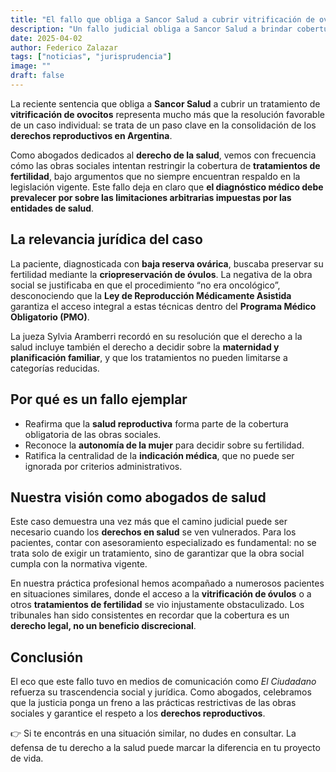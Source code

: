 ```yaml
---
title: "El fallo que obliga a Sancor Salud a cubrir vitrificación de ovocitos"
description: "Un fallo judicial obliga a Sancor Salud a brindar cobertura total del tratamiento de criopreservación de fertilidad a una paciente con baja reserva ovárica. Conocé tus derechos en salud reproductiva."
date: 2025-04-02
author: Federico Zalazar
tags: ["noticias", "jurisprudencia"]
image: ""
draft: false
---
```


La reciente sentencia que obliga a **Sancor Salud** a cubrir un tratamiento de **vitrificación de ovocitos** representa mucho más que la resolución favorable de un caso individual: se trata de un paso clave en la consolidación de los **derechos reproductivos en Argentina**.

Como abogados dedicados al **derecho de la salud**, vemos con frecuencia cómo las obras sociales intentan restringir la cobertura de **tratamientos de fertilidad**, bajo argumentos que no siempre encuentran respaldo en la legislación vigente. Este fallo deja en claro que **el diagnóstico médico debe prevalecer por sobre las limitaciones arbitrarias impuestas por las entidades de salud**.

## La relevancia jurídica del caso

La paciente, diagnosticada con **baja reserva ovárica**, buscaba preservar su fertilidad mediante la **criopreservación de óvulos**. La negativa de la obra social se justificaba en que el procedimiento “no era oncológico”, desconociendo que la **Ley de Reproducción Médicamente Asistida** garantiza el acceso integral a estas técnicas dentro del **Programa Médico Obligatorio (PMO)**.

La jueza Sylvia Aramberri recordó en su resolución que el derecho a la salud incluye también el derecho a decidir sobre la **maternidad y planificación familiar**, y que los tratamientos no pueden limitarse a categorías reducidas.

## Por qué es un fallo ejemplar

- Reafirma que la **salud reproductiva** forma parte de la cobertura obligatoria de las obras sociales.  
- Reconoce la **autonomía de la mujer** para decidir sobre su fertilidad.  
- Ratifica la centralidad de la **indicación médica**, que no puede ser ignorada por criterios administrativos.  

## Nuestra visión como abogados de salud

Este caso demuestra una vez más que el camino judicial puede ser necesario cuando los **derechos en salud** se ven vulnerados. Para los pacientes, contar con asesoramiento especializado es fundamental: no se trata solo de exigir un tratamiento, sino de garantizar que la obra social cumpla con la normativa vigente.  

En nuestra práctica profesional hemos acompañado a numerosos pacientes en situaciones similares, donde el acceso a la **vitrificación de óvulos** o a otros **tratamientos de fertilidad** se vio injustamente obstaculizado. Los tribunales han sido consistentes en recordar que la cobertura es un **derecho legal, no un beneficio discrecional**.

## Conclusión

El eco que este fallo tuvo en medios de comunicación como _El Ciudadano_ refuerza su trascendencia social y jurídica. Como abogados, celebramos que la justicia ponga un freno a las prácticas restrictivas de las obras sociales y garantice el respeto a los **derechos reproductivos**.  

👉 Si te encontrás en una situación similar, no dudes en consultar. La defensa de tu derecho a la salud puede marcar la diferencia en tu proyecto de vida.